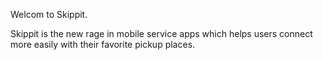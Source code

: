 Welcom to Skippit.

Skippit is the new rage in mobile service apps which helps users connect more easily with their favorite pickup places.
